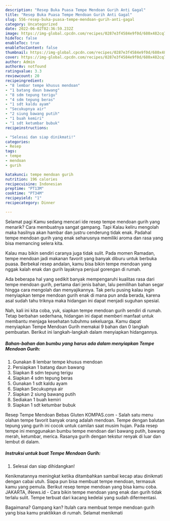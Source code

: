 ```yaml
---
description: "Resep Buka Puasa Tempe Mendoan Gurih Anti Gagal"
title: "Resep Buka Puasa Tempe Mendoan Gurih Anti Gagal"
slug: 556-resep-buka-puasa-tempe-mendoan-gurih-anti-gagal
category: Uncategorized
date: 2022-06-02T02:36:59.232Z
image: https://img-global.cpcdn.com/recipes/0287e3f4584e9f0d/680x482cq70/tempe-mendoan-gurih-foto-resep-utama.jpg
hideToc: false
enableToc: true
enableTocContent: false
thumbnail: https://img-global.cpcdn.com/recipes/0287e3f4584e9f0d/680x482cq70/tempe-mendoan-gurih-foto-resep-utama.jpg
cover: https://img-global.cpcdn.com/recipes/0287e3f4584e9f0d/680x482cq70/tempe-mendoan-gurih-foto-resep-utama.jpg
author: Admin
authorAv: notfound
ratingvalue: 3.3
reviewcount: 20
recipeingredient:
- "8 lembar tempe khusus mendoan"
- "1 batang daun bawang"
- "8 sdm tepung terigu"
- "4 sdm tepung beras"
- "1 sdt kaldu ayam"
- "Secukupnya air"
- "2 siung bawang putih"
- "1 buah kemiri"
- "1 sdt ketumbar bubuk"
recipeinstructions:

- "Selesai dan siap dinikmati!"
categories:
- Resep
tags:
- tempe
- mendoan
- gurih

katakunci: tempe mendoan gurih 
nutrition: 196 calories
recipecuisine: Indonesian
preptime: "PT13M"
cooktime: "PT34M"
recipeyield: "1"
recipecategory: Dinner

---
```



Selamat pagi Kamu sedang mencari ide resep tempe mendoan gurih yang menarik? Cara membuatnya sangat gampang. Tapi Kalau keliru mengolah maka hasilnya akan hambar dan justru cenderung tidak enak. Padahal tempe mendoan gurih yang enak seharusnya memiliki aroma dan rasa yang bisa memancing selera kita.


Kalau mau bikin sendiri caranya juga tidak sulit. Pada momen Ramadan, tempe mendoan jadi makanan favorit yang banyak diburu untuk berbuka puasa. Berbekal resep andalan, kamu bisa bikin tempe mendoan yang nggak kalah enak dan gurih layaknya penjual gorengan di rumah.

Ada beberapa hal yang sedikit banyak mempengaruhi kualitas rasa dari tempe mendoan gurih, pertama dari jenis bahan, lalu pemilihan bahan segar hingga cara mengolah dan menyajikannya. Tak perlu pusing kalau ingin menyiapkan tempe mendoan gurih enak di mana pun anda berada, karena asal sudah tahu triknya maka hidangan ini dapat menjadi suguhan spesial.


Nah, kali ini kita coba, yuk, siapkan tempe mendoan gurih sendiri di rumah. Tetap berbahan sederhana, hidangan ini dapat memberi manfaat untuk membantu menjaga kesehatan tubuhmu sekeluarga. Kamu dapat menyiapkan Tempe Mendoan Gurih memakai 9 bahan dan 0 langkah pembuatan. Berikut ini langkah-langkah dalam menyiapkan hidangannya.

<!--inarticleads1-->

##### Bahan-bahan dan bumbu yang harus ada dalam menyiapkan Tempe Mendoan Gurih:

1. Gunakan 8 lembar tempe khusus mendoan
1. Persiapkan 1 batang daun bawang
1. Siapkan 8 sdm tepung terigu
1. Siapkan 4 sdm tepung beras
1. Gunakan 1 sdt kaldu ayam
1. Siapkan Secukupnya air
1. Siapkan 2 siung bawang putih
1. Sediakan 1 buah kemiri
1. Siapkan 1 sdt ketumbar bubuk


Resep Tempe Mendoan Bebas Gluten KOMPAS.com - Salah satu menu olahan tempe favorit banyak orang adalah mendoan. Tempe dengan balutan tepung yang gurih ini cocok untuk camilan saat musim hujan. Pada resep tempe ini menggunakan bumbu tempe mendoan dari bawang putih, bawang merah, ketumbar, merica. Rasanya gurih dengan tekstur renyak di luar dan lembut di dalam. 

<!--inarticleads2-->

##### Instruksi untuk buat Tempe Mendoan Gurih:


1. Selesai dan siap dihidangkan!

Kenikmatannya meningkat ketika ditambahkan sambal kecap atau dinikmati dengan cabai utuh. Siapa pun bisa membuat tempe mendoan, termasuk kamu yang pemula. Berikut resep tempe mendoan yang bisa kamu coba. JAKARTA, iNews.id - Cara bikin tempe mendoan yang enak dan gurih tidak terlalu sulit. Tempe terbuat dari kacang kedelai yang sudah difermentasi. 

Bagaimana? Gampang kan? Itulah cara membuat tempe mendoan gurih yang bisa kamu praktikkan di rumah. Selamat menikmati
